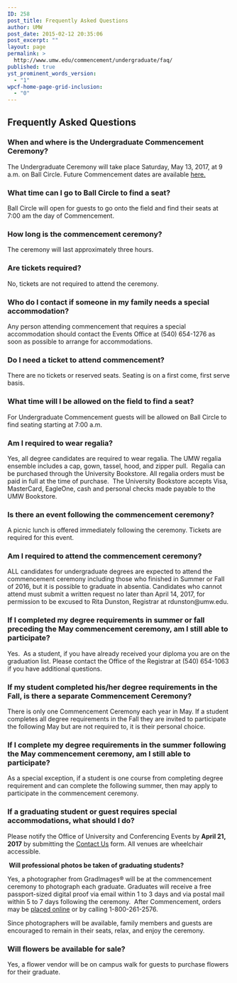```yaml
---
ID: 258
post_title: Frequently Asked Questions
author: UMW
post_date: 2015-02-12 20:35:06
post_excerpt: ""
layout: page
permalink: >
  http://www.umw.edu/commencement/undergraduate/faq/
published: true
yst_prominent_words_version:
  - "1"
wpcf-home-page-grid-inclusion:
  - "0"
---
```

<h2>Frequently Asked Questions</h2>
<h3>When and where is the Undergraduate Commencement Ceremony?</h3>
The Undergraduate Ceremony will take place Saturday, May 13, 2017, at 9 a.m. on Ball Circle. Future Commencement dates are available <a href="https://www.umw.edu/commencement/2017/02/22/future-commencement-dates/">here.</a>
<h3>What time can I go to Ball Circle to find a seat?</h3>
Ball Circle will open for guests to go onto the field and find their seats at 7:00 am the day of Commencement.
<h3>How long is the commencement ceremony?</h3>
The ceremony will last approximately three hours.
<h3>Are tickets required?</h3>
No, tickets are not required to attend the ceremony.
<h3>Who do I contact if someone in my family needs a special accommodation?</h3>
Any person attending commencement that requires a special accommodation should contact the Events Office at (540) 654-1276 as soon as possible to arrange for accommodations.
<h3>Do I need a ticket to attend commencement?</h3>
There are no tickets or reserved seats. Seating is on a first come, first serve basis.
<h3>What time will I be allowed on the field to find a seat?</h3>
For Undergraduate Commencement guests will be allowed on Ball Circle to find seating starting at 7:00 a.m.
<h3>Am I required to wear regalia?</h3>
Yes, all degree candidates are required to wear regalia. The UMW regalia ensemble includes a cap, gown, tassel, hood, and zipper pull.  Regalia can be purchased through the University Bookstore. All regalia orders must be paid in full at the time of purchase.  The University Bookstore accepts Visa, MasterCard, EagleOne, cash and personal checks made payable to the UMW Bookstore.
<h3>Is there an event following the commencement ceremony?</h3>
A picnic lunch is offered immediately following the ceremony. Tickets are required for this event.
<h3>Am I required to attend the commencement ceremony?</h3>
ALL candidates for undergraduate degrees are expected to attend the commencement ceremony including those who finished in Summer or Fall of 2016, but it is possible to graduate in absentia. Candidates who cannot attend must submit a written request no later than April 14, 2017, for permission to be excused to Rita Dunston, Registrar at rdunston@umw.edu.
<h3>If I completed my degree requirements in summer or fall preceding the May commencement ceremony, am I still able to participate?</h3>
Yes.  As a student, if you have already received your diploma you are on the graduation list. Please contact the Office of the Registrar at (540) 654-1063 if you have additional questions.
<h3>If my student completed his/her degree requirements in the Fall, is there a separate Commencement Ceremony?</h3>
There is only one Commencement Ceremony each year in May. If a student completes all degree requirements in the Fall they are invited to participate the following May but are not required to, it is their personal choice.
<h3>If I complete my degree requirements in the summer following the May commencement ceremony, am I still able to participate?</h3>
As a special exception, if a student is one course from completing degree requirement and can complete the following summer, then may apply to participate in the commencement ceremony.
<h3>If a graduating student or guest requires special accommodations, what should I do?</h3>
Please notify the Office of University and Conferencing Events by <strong>April 21, 2017</strong> by submitting the <a href="http://www.umw.edu/commencement/contact-us/">Contact Us</a> form. All venues are wheelchair accessible.

<strong> </strong><strong>Will professional photos be taken of graduating students?</strong>

Yes, a photographer from GradImages® will be at the commencement ceremony to photograph each graduate. Graduates will receive a free passport-sized digital proof via email within 1 to 3 days and via postal mail within 5 to 7 days following the ceremony.  After Commencement, orders may be <a href="http://www.gradimages.com">placed online</a> or by calling 1-800-261-2576.

Since photographers will be available, family members and guests are encouraged to remain in their seats, relax, and enjoy the ceremony.
<h3>Will flowers be available for sale?</h3>
Yes, a flower vendor will be on campus walk for guests to purchase flowers for their graduate.